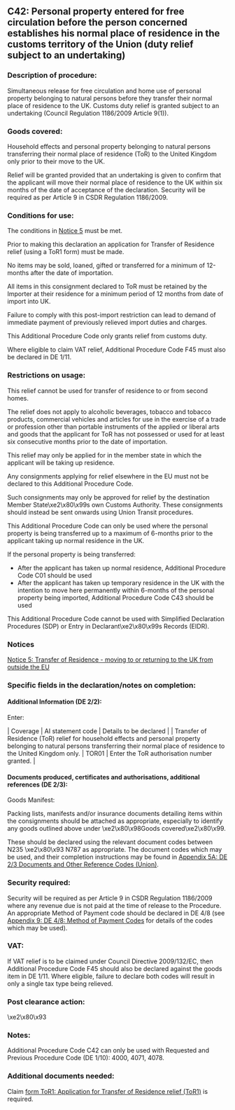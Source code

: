 C42: Personal property entered for free circulation before the person concerned establishes his normal place of residence in the customs territory of the Union (duty relief subject to an undertaking)
-------------------------------------------------------------------------------------------------------------------------------------------------------------------------------------------------------

### Description of procedure:

Simultaneous release for free circulation and home use of personal property belonging to natural persons before they transfer their normal place of residence to the UK. Customs duty relief is granted subject to an undertaking (Council Regulation 1186/2009 Article 9(1)).

### Goods covered:

Household effects and personal property belonging to natural persons transferring their normal place of residence (ToR) to the United Kingdom only prior to their move to the UK.

Relief will be granted provided that an undertaking is given to confirm that the applicant will move their normal place of residence to the UK within six months of the date of acceptance of the declaration. Security will be required as per Article 9 in CSDR Regulation 1186/2009.

### Conditions for use:

The conditions in [Notice 5](https://www.gov.uk/government/publications/notice-5-transfer-of-residence-moving-to-or-returning-to-the-uk-from-outside-the-eu/notice-5-transfer-of-residence-moving-to-or-returning-to-the-uk-from-outside-the-eu) must be met.

Prior to making this declaration an application for Transfer of Residence relief (using a ToR1 form) must be made.

No items may be sold, loaned, gifted or transferred for a minimum of 12-months after the date of importation.

All items in this consignment declared to ToR must be retained by the Importer at their residence for a minimum period of 12 months from date of import into UK.

Failure to comply with this post-import restriction can lead to demand of immediate payment of previously relieved import duties and charges.

This Additional Procedure Code only grants relief from customs duty.

Where eligible to claim VAT relief, Additional Procedure Code F45 must also be declared in DE 1/11.

### Restrictions on usage:

This relief cannot be used for transfer of residence to or from second homes.

The relief does not apply to alcoholic beverages, tobacco and tobacco products, commercial vehicles and articles for use in the exercise of a trade or profession other than portable instruments of the applied or liberal arts and goods that the applicant for ToR has not possessed or used for at least six consecutive months prior to the date of importation.

This relief may only be applied for in the member state in which the applicant will be taking up residence.

Any consignments applying for relief elsewhere in the EU must not be declared to this Additional Procedure Code.

Such consignments may only be approved for relief by the destination Member State\xe2\x80\x99s own Customs Authority. These consignments should instead be sent onwards using Union Transit procedures.

This Additional Procedure Code can only be used where the personal property is being transferred up to a maximum of 6-months prior to the applicant taking up normal residence in the UK.

If the personal property is being transferred:

 * After the applicant has taken up normal residence, Additional Procedure Code C01 should be used
 * After the applicant has taken up temporary residence in the UK with the intention to move here permanently within 6-months of the personal property being imported, Additional Procedure Code C43 should be used

This Additional Procedure Code cannot be used with Simplified Declaration Procedures (SDP) or Entry in Declarant\xe2\x80\x99s Records (EIDR).

### Notices

[Notice 5: Transfer of Residence - moving to or returning to the UK from outside the EU](https://www.gov.uk/government/publications/notice-5-transfer-of-residence-moving-to-or-returning-to-the-uk-from-outside-the-eu/notice-5-transfer-of-residence-moving-to-or-returning-to-the-uk-from-outside-the-eu)

### Specific fields in the declaration/notes on completion:

#### Additional Information (DE 2/2):

Enter:



  |  Coverage |  AI statement code |  Details to be declared | 
   |  Transfer of Residence (ToR) relief for household effects and personal property belonging to natural persons transferring their normal place of residence to the United Kingdom only. |  TOR01 |  Enter the ToR authorisation number granted. | 
 
#### Documents produced, certificates and authorisations, additional references (DE 2/3):

Goods Manifest:

Packing lists, manifests and/or insurance documents detailing items within the consignments should be attached as appropriate, especially to identify any goods outlined above under \xe2\x80\x98Goods covered\xe2\x80\x99.

These should be declared using the relevant document codes between N235 \xe2\x80\x93 N787 as appropriate. The document codes which may be used, and their completion instructions may be found in [Appendix 5A: DE 2/3 Documents and Other Reference Codes (Union)](https://www.gov.uk/government/publications/data-element-23-documents-and-other-reference-codes-union-of-the-customs-declaration-service-cds).

### Security required:

Security will be required as per Article 9 in CSDR Regulation 1186/2009 where any revenue due is not paid at the time of release to the Procedure. An appropriate Method of Payment code should be declared in DE 4/8 (see [Appendix 9: DE 4/8: Method of Payment Codes](https://www.gov.uk/government/publications/method-of-payment-codes-for-data-element-48-of-the-customs-declaration-service) for details of the codes which may be used).

### VAT:

If VAT relief is to be claimed under Council Directive 2009/132/EC, then Additional Procedure Code F45 should also be declared against the goods item in DE 1/11. Where eligible, failure to declare both codes will result in only a single tax type being relieved.

### Post clearance action:

\xe2\x80\x93

### Notes:

Additional Procedure Code C42 can only be used with Requested and Previous Procedure Code (DE 1/10): 4000, 4071, 4078.

### Additional documents needed:

Claim [form ToR1: Application for Transfer of Residence relief (ToR1)](https://www.gov.uk/government/publications/application-for-transfer-of-residence-tor-relief-tor01) is required.

